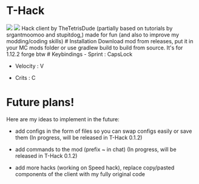 # T-Hack
<img src="https://img.shields.io/github/last-commit/TetrisLitHub/T-Hack">
<img src="https://img.shields.io/github/downloads/TetrisLitHub/T-Hack/total">
Hack client by TheTetrisDude (partially based on tutorials by srgantmoomoo and stupitdog,) made for fun (and also to improve my modding/coding skills)
# Installation
Download mod from releases, put it in your MC mods folder or use gradlew build to build from source. It's for 1.12.2 forge btw
# Keybindings
- Sprint : CapsLock 

- Velocity : V 

- Crits : C 

# Future plans!
Here are my ideas to implement in the future:

- add configs in the form of files so you can swap configs easily or save them (In progress, will be released in T-Hack 0.1.2)

- add commands to the mod (prefix ~ in chat) (In progress, will be released in T-Hack 0.1.2)

- add more hacks (working on Speed hack), replace copy/pasted components of the client with my fully original code
